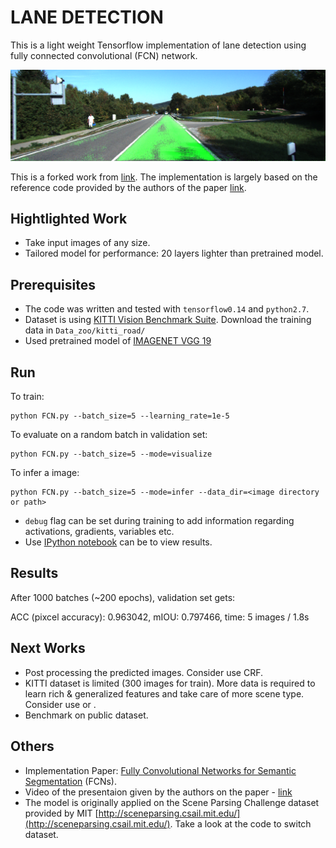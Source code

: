 # LANE DETECTION 
This is a light weight Tensorflow implementation of lane detection using fully connected convolutional (FCN) network.

![A Demo Picture](logs/draw_1.png)

This is a forked work from [link](https://github.com/shekkizh/FCN.tensorflow). 
The implementation is largely based on the reference code provided by the authors of the paper [link](https://github.com/shelhamer/fcn.berkeleyvision.org). 

## Hightlighted Work
 - Take input images of any size.
 - Tailored model for performance: 20 layers lighter than pretrained model.

## Prerequisites
 - The code was written and tested with `tensorflow0.14` and `python2.7`. 
 - Dataset is using [KITTI Vision Benchmark Suite](http://www.cvlibs.net/datasets/kitti/eval_road.php). Download the training data in `Data_zoo/kitti_road/`
 - Used pretrained model of [IMAGENET VGG 19](http://www.vlfeat.org/matconvnet/models/beta16/imagenet-vgg-verydeep-19.mat)

## Run

To train:
```shell
python FCN.py --batch_size=5 --learning_rate=1e-5
```

To evaluate on a random batch in validation set:
```shell
python FCN.py --batch_size=5 --mode=visualize
```

To infer a image:
``` shell
python FCN.py --batch_size=5 --mode=infer --data_dir=<image directory or path>
```

- `debug` flag can be set during training to add information regarding activations, gradients, variables etc.
-  Use [IPython notebook](https://github.com/shekkizh/FCN.tensorflow/blob/master/logs/Image_Cmaped.ipynb) can be to view results.


## Results
After 1000 batches (~200 epochs), validation set gets:

ACC (pixcel accuracy): 0.963042, mIOU: 0.797466, time: 5 images / 1.8s


## Next Works
- Post processing the predicted images. Consider use CRF.
- KITTI dataset is limited (300 images for train). More data is required to learn rich & generalized features and take care of more scene type. Consider use [](http://benchmark.tusimple.ai/#/t/1/dataset) or [](http://synthia-dataset.net/).
- Benchmark on public dataset.

## Others
- Implementation Paper: [Fully Convolutional Networks for Semantic Segmentation](http://arxiv.org/pdf/1605.06211v1.pdf) (FCNs). 
- Video of the presentaion given by the authors on the paper - [link](http://techtalks.tv/talks/fully-convolutional-networks-for-semantic-segmentation/61606/)
- The model is originally applied on the Scene Parsing Challenge dataset provided by MIT [http://sceneparsing.csail.mit.edu/](http://sceneparsing.csail.mit.edu/). Take a look at the code to switch dataset.
